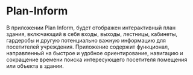 # Plan-Inform
В приложении Plan Inform, будет отображен интерактивный план здания, включающий в себя входы, выходы, лестницы, кабинеты, гардеробы и другую потенциально важную информацию для посетителей учреждения. Приложение содержит функционал, направленный на быстрое и удобное ориентирование, навигацию и сокращение времени поиска интересующего посетителя помещения или объекта в здании.
